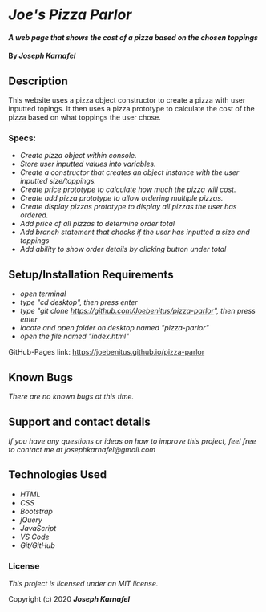 # _Joe's Pizza Parlor_

#### _A web page that shows the cost of a pizza based on the chosen toppings_

#### By _**Joseph Karnafel**_

## Description

This website uses a pizza object constructor to create a pizza with user inputted topings. It then uses a pizza prototype to calculate the cost of the pizza based on what toppings the user chose.

### Specs:
* _Create pizza object within console._
* _Store user inputted values into variables._
* _Create a constructor that creates an object instance with the user inputted size/toppings._
* _Create price prototype to calculate how much the pizza will cost._
* _Create add pizza prototype to allow ordering multiple pizzas._
* _Create display pizzas prototype to display all pizzas the user has ordered._
* _Add price of all pizzas to determine order total_
* _Add branch statement that checks if the user has inputted a size and toppings_
* _Add ability to show order details by clicking button under total_

## Setup/Installation Requirements

* _open terminal_
* _type "cd desktop", then press enter_
* _type "git clone https://github.com/Joebenitus/pizza-parlor", then press enter_
* _locate and open folder on desktop named "pizza-parlor"_
* _open the file named "index.html"_

GitHub-Pages link: https://joebenitus.github.io/pizza-parlor

## Known Bugs

_There are no known bugs at this time._

## Support and contact details

_If you have any questions or ideas on how to improve this project, feel free to contact me at josephkarnafel@gmail.com_

## Technologies Used

* _HTML_
* _CSS_
* _Bootstrap_
* _jQuery_
* _JavaScript_
* _VS Code_
* _Git/GitHub_

### License

*This project is licensed under an MIT license.*

Copyright (c) 2020 **_Joseph Karnafel_**
